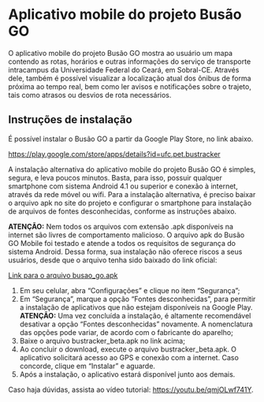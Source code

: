 # Aplicativo mobile do projeto Busão GO

O aplicativo mobile do projeto Busão GO mostra ao usuário um mapa contendo as rotas, horários e outras informações do serviço de transporte intracampus da Universidade Federal do Ceará, em Sobral-CE. Através dele, também é possível visualizar a localização atual dos ônibus de forma próxima ao tempo real, bem como ler avisos e notificações sobre o trajeto, tais como atrasos ou desvios de rota necessários.

## Instruções de instalação
É possível instalar o Busão GO a partir da Google Play Store, no link abaixo.

https://play.google.com/store/apps/details?id=ufc.pet.bustracker

A instalação alternativa do aplicativo mobile do projeto Busão GO é simples, segura, e leva poucos minutos. Basta, para isso, possuir qualquer smartphone com sistema Android 4.1 ou superior e conexão à internet, através da rede móvel ou wifi. Para a instalação alternativa, é preciso baixar o arquivo apk no site do projeto e configurar o smartphone para instalação de arquivos de fontes desconhecidas, conforme as instruções abaixo.

**ATENÇÃO:** Nem todos os arquivos com extensão .apk disponíveis na internet são livres de comportamento malicioso. O arquivo apk do Busão GO Mobile foi testado e atende a todos os requisitos de segurança do sistema Android. Dessa forma, sua instalação não oferece riscos a seus usuários, desde que o arquivo tenha sido baixado do link oficial:

[Link para o arquivo busao_go.apk](https://github.com/PET-EC-Sobral/BusTrackerMobile/raw/bugOnibus/app/busao_go.apk)

1. Em seu celular, abra “Configurações” e clique no item “Segurança”;
2. Em “Segurança”, marque a opção “Fontes desconhecidas”, para permitir a instalação de aplicativos que não estejam disponíveis na Google Play. **ATENÇÃO:** Uma vez concluída a instalação, é altamente recomendável desativar a opção “Fontes desconhecidas” novamente. A nomenclatura das opções pode variar, de acordo com o fabricante do aparelho;
3. Baixe o arquivo bustracker_beta.apk no link acima;
4. Ao concluir o download, execute o arquivo bustracker_beta.apk. O aplicativo solicitará acesso ao GPS e conexão com a internet. Caso concorde, clique em “Instalar” e aguarde.
5. Após a instalação, o aplicativo estará disponível junto aos demais.

Caso haja dúvidas, assista ao vídeo tutorial: https://youtu.be/qmjOLwf741Y.
